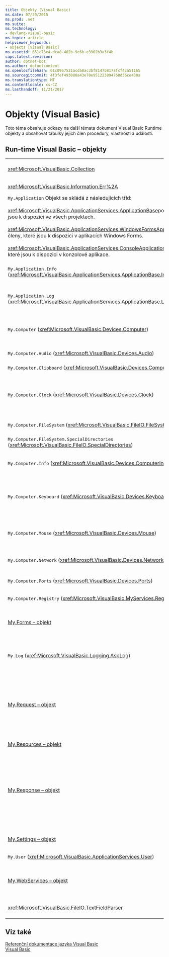```yaml
---
title: Objekty (Visual Basic)
ms.date: 07/20/2015
ms.prod: .net
ms.suite: 
ms.technology:
- devlang-visual-basic
ms.topic: article
helpviewer_keywords:
- objects [Visual Basic]
ms.assetid: 651c73e4-dca8-402b-9c6b-e3902b3a3f4b
caps.latest.revision: 
author: dotnet-bot
ms.author: dotnetcontent
ms.openlocfilehash: 61c0967521acda8ac3bf8147b817afcf4ca51165
ms.sourcegitcommit: 4f3fef493080a43e70e951223894768d36ce430a
ms.translationtype: MT
ms.contentlocale: cs-CZ
ms.lasthandoff: 11/21/2017
---
```

# <a name="objects-visual-basic"></a>Objekty (Visual Basic)
Toto téma obsahuje odkazy na další témata dokument Visual Basic Runtime objekty a obsahovat tabulky jejich člen procedury, vlastnosti a události.  
  
## <a name="visual-basic-run-time-objects"></a>Run-time Visual Basic – objekty  
  
|||  
|---|---|  
|<xref:Microsoft.VisualBasic.Collection>|Představuje pohodlný způsob zobrazíte související skupinu položek, jako jednoho objektu.|  
|<xref:Microsoft.VisualBasic.Information.Err%2A>|Obsahuje informace o běhové chyby.|  
|`My.Application` Objekt se skládá z následujících tříd:<br /><br /> <xref:Microsoft.VisualBasic.ApplicationServices.ApplicationBase>poskytuje členy, které jsou k dispozici ve všech projektech.<br /><br /> <xref:Microsoft.VisualBasic.ApplicationServices.WindowsFormsApplicationBase>poskytuje členy, které jsou k dispozici v aplikacích Windows Forms.<br /><br /> <xref:Microsoft.VisualBasic.ApplicationServices.ConsoleApplicationBase>poskytuje členy, které jsou k dispozici v konzolové aplikace.|Poskytuje data, která souvisí pouze s aktuální aplikace nebo DLL. Žádné informace o úrovni systému může být změněna s `My.Application`.<br /><br /> Někteří členové jsou k dispozici pouze pro Windows Forms nebo konzolové aplikace.|  
|`My.Application.Info` (<xref:Microsoft.VisualBasic.ApplicationServices.ApplicationBase.Info%2A>)|Poskytuje vlastnosti pro získání informací o aplikaci, například číslo verze, popis, načíst sestavení a tak dále.|  
|`My.Application.Log` (<xref:Microsoft.VisualBasic.ApplicationServices.ApplicationBase.Log%2A>)|Poskytuje vlastnosti a metody k zápisu událostí a výjimek informace do naslouchací procesy protokolu aplikace.|  
|`My.Computer` (<xref:Microsoft.VisualBasic.Devices.Computer>)|Poskytuje vlastnosti pro manipulaci s počítači komponenty, například zvuk, hodiny, klávesnice, systém souborů a tak dále.|  
|`My.Computer.Audio` (<xref:Microsoft.VisualBasic.Devices.Audio>)|Poskytuje metody pro přehrávání zvuku.|  
|`My.Computer.Clipboard` (<xref:Microsoft.VisualBasic.Devices.Computer.Clipboard%2A>)|Poskytuje metody pro manipulaci s do schránky.|  
|`My.Computer.Clock` (<xref:Microsoft.VisualBasic.Devices.Clock>)|Poskytuje vlastnosti pro přístup k aktuálním místním časem a světového koordinovaného času (greenwichský střední čas ekvivalent) z systémových hodin.|  
|`My.Computer.FileSystem` (<xref:Microsoft.VisualBasic.FileIO.FileSystem>)|Poskytuje vlastnosti a metody pro práci s disky, souborů a adresářů.|  
|`My.Computer.FileSystem.SpecialDirectories` (<xref:Microsoft.VisualBasic.FileIO.SpecialDirectories>)|Poskytuje vlastnosti pro přístup k často odkazuje adresáře.|  
|`My.Computer.Info` (<xref:Microsoft.VisualBasic.Devices.ComputerInfo>)|Poskytuje vlastnosti pro získání informací o paměť, načíst sestavení, název a operační systém počítače.|  
|`My.Computer.Keyboard` (<xref:Microsoft.VisualBasic.Devices.Keyboard>)|Poskytuje vlastnosti pro přístup k aktuální stav klávesnice, jako je například co klíče jsou aktuálně stisknutí a poskytuje metody k odeslání stisknutí kláves do aktivního okna.|  
|`My.Computer.Mouse` (<xref:Microsoft.VisualBasic.Devices.Mouse>)|Poskytuje vlastnosti pro získání informací o formátu a konfiguraci myš, který je nainstalován v místním počítači.|  
|`My.Computer.Network` (<xref:Microsoft.VisualBasic.Devices.Network>)|Poskytuje vlastnosti, události a metody pro interakci s sítě, ke které je připojený počítač.|  
|`My.Computer.Ports` (<xref:Microsoft.VisualBasic.Devices.Ports>)|Poskytuje vlastnosti a metody pro přístup k sériovým portům počítače.|  
|`My.Computer.Registry` (<xref:Microsoft.VisualBasic.MyServices.RegistryProxy>)|Poskytuje vlastnosti a metody pro práci s registru.|  
|[My.Forms – objekt](../../../visual-basic/language-reference/objects/my-forms-object.md)|Poskytuje vlastnosti pro přístup k instanci jednotlivých formulářů Windows deklarované v aktuálním projektu.|  
|`My.Log` (<xref:Microsoft.VisualBasic.Logging.AspLog>)|Poskytuje vlastnosti a metody pro zápis informací o události a výjimky pro naslouchací procesy pro protokoly aplikace pro webové aplikace.|  
|[My.Request – objekt](../../../visual-basic/language-reference/objects/my-request-object.md)|Získá <xref:System.Web.HttpRequest> objekt pro požadovanou stránku. `My.Request` Objekt obsahuje informace o aktuální žádosti HTTP.<br /><br /> `My.Request` Je k dispozici pouze pro objekt [!INCLUDE[vstecasp](~/includes/vstecasp-md.md)] aplikace.|  
|[My.Resources – objekt](../../../visual-basic/language-reference/objects/my-resources-object.md)|Poskytuje třídy a vlastnosti pro přístup k prostředkům aplikace.|  
|[My.Response – objekt](../../../visual-basic/language-reference/objects/my-response-object.md)|Získá <xref:System.Web.HttpResponse> objekt, který je přidružen <xref:System.Web.UI.Page>. Tento objekt umožňuje odeslat data odpovědi HTTP do klienta a obsahuje informace o této odpovědi.<br /><br /> `My.Response` Je k dispozici pouze pro objekt [!INCLUDE[vstecasp](~/includes/vstecasp-md.md)] aplikace.|  
|[My.Settings – objekt](../../../visual-basic/language-reference/objects/my-settings-object.md)|Poskytuje vlastnosti a metody pro přístup k nastavení aplikace.|  
|`My.User` (<xref:Microsoft.VisualBasic.ApplicationServices.User>)|Poskytuje přístup k informacím o aktuálním uživateli.|  
|[My.WebServices – objekt](../../../visual-basic/language-reference/objects/my-webservices-object.md)|Poskytuje vlastnosti pro vytváření a přístup k jediné instance každého webové služby, který se odkazuje v aktuálním projektu.|  
|<xref:Microsoft.VisualBasic.FileIO.TextFieldParser>|Poskytuje metody a vlastnosti pro analýza strukturovaných textových souborů.|  
  
## <a name="see-also"></a>Viz také  
 [Referenční dokumentace jazyka Visual Basic](../../../visual-basic/language-reference/index.md)  
 [Visual Basic](../../../visual-basic/index.md)

